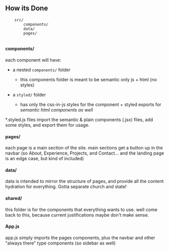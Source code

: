 ## How its Done


```
    src/
        components/
        data/
        pages/
        
```

#### components/
each component will have: 

- a nested `components/` folder
    * this components folder is meant to be semantic only js + html (no styles)

- a `styled/` folder
    * has only the css-in-js styles for the component + styled exports for *semantic html components as well*

*.styled.js files import the semantic & plain components (.jsx) files, add some styles, and export them for usage.

#### pages/
each page is a main section of the site. main sections get a button up in the navbar (so About, Experience, Projects, and Contact... and the landing page is an edge case, but kind of included)

#### data/ 
data is intended to mirror the structure of pages, and provide all the content hydration for everything. Gotta separate church and state!

#### shared/
this folder is for the components that everything wants to use. well come back to this, because current justifications maybe don't make sense.

#### App.js
app.js simply imports the pages components, plus the navbar and other "always there" type components (so sidebar as well)



